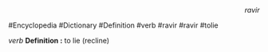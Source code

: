 
<div align="right"><i>ravir</i></div>

#Encyclopedia #Dictionary #Definition #verb #ravir #ravir #tolie

*verb*
**Definition :** to lie (recline)